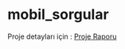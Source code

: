 # mobil_sorgular
Proje detayları için : [Proje Raporu](https://github.com/sevkikaragol/Flutter-mobilSorgular/blob/main/rapor.pdf)

